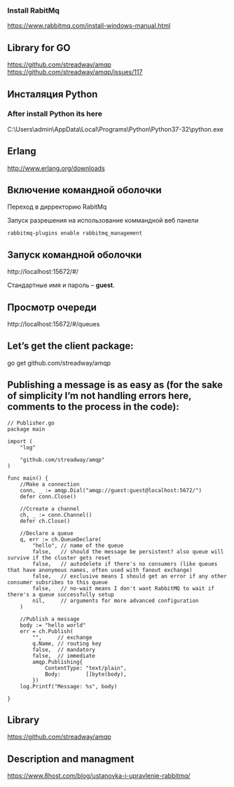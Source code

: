### Install RabitMq
https://www.rabbitmq.com/install-windows-manual.html


## Library for GO
https://github.com/streadway/amqp  
https://github.com/streadway/amqp/issues/117   


## Инсталяция Python
### After install Python its here
C:\Users\admin\AppData\Local\Programs\Python\Python37-32\python.exe

## Erlang
http://www.erlang.org/downloads


## Включение командной оболочки
Переход в дирректорию RabitMq 

Запуск разрешения на использование коммандной веб панели
```
rabbitmq-plugins enable rabbitmq_management
```

## Запуск командной оболочки
http://localhost:15672/#/

Стандартные имя и пароль – **guest**.


## Просмотр очереди
http://localhost:15672/#/queues


## Let’s get the client package:

go get github.com/streadway/amqp


## Publishing a message is as easy as (for the sake of simplicity I’m not handling errors here, comments to the process in the code):

```golang
// Publisher.go
package main

import (
    "log"

    "github.com/streadway/amqp"
)

func main() {
    //Make a connection
    conn, _ := amqp.Dial("amqp://guest:guest@localhost:5672/")
    defer conn.Close()

    //Ccreate a channel
    ch, _ := conn.Channel()
    defer ch.Close()

    //Declare a queue
    q, err := ch.QueueDeclare(
        "hello", // name of the queue
        false,   // should the message be persistent? also queue will survive if the cluster gets reset
        false,   // autodelete if there's no consumers (like queues that have anonymous names, often used with fanout exchange)
        false,   // exclusive means I should get an error if any other consumer subsribes to this queue
        false,   // no-wait means I don't want RabbitMQ to wait if there's a queue successfully setup
        nil,     // arguments for more advanced configuration
    )

    //Publish a message
    body := "hello world"
    err = ch.Publish(
        "",     // exchange
        q.Name, // routing key
        false,  // mandatory
        false,  // immediate
        amqp.Publishing{
            ContentType: "text/plain",
            Body:        []byte(body),
        })
    log.Printf("Message: %s", body)

}
```

## Library
https://github.com/streadway/amqp


## Description and managment
https://www.8host.com/blog/ustanovka-i-upravlenie-rabbitmq/
